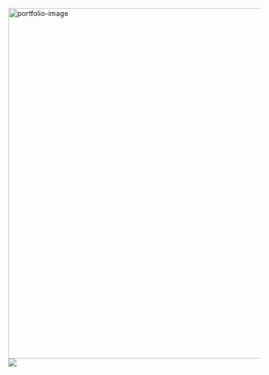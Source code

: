 <a href="https://virenv496.github.io/virender.codes/" target="_blank"><img src="https://media.giphy.com/media/KJbHomEjOvZKxsUVE2/giphy.gif" align="right" alt="portfolio-image" width="700" height="auto"></a>
<a href="https://www.linkedin.com/in/virender-vishwakarma-952381176/" target="_blank"><img src="https://img.icons8.com/color/96/000000/linkedin-2.png"/></a>




